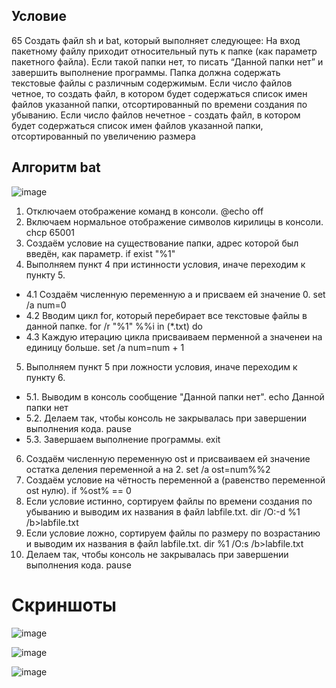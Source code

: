 ## Условие
65 Создать файл sh и bat, который выполняет следующее: 
На вход пакетному файлу приходит относительный путь к папке (как параметр пакетного файла). Если такой папки нет, то писать “Данной папки нет” и завершить выполнение программы. Папка должна содержать текстовые файлы с различным содержимым. Если число файлов четное, то создать файл, в котором будет содержаться список имен файлов указанной папки, отсортированный по времени создания по убыванию. Если число файлов нечетное - создать файл, в котором будет содержаться список имен файлов указанной папки, отсортированный по увеличению размера
## Алгоритм bat
![image](https://github.com/iis-32170x/RPIIS/assets/147268285/58fea47e-9dd9-4946-b1c6-900fe51411dd)
1. Отключаем отображение команд в консоли. @echo off
2. Включаем нормальное отображение символов кирилицы в консоли. chcp 65001
3. Создаём условие на существование папки, адрес которой был введён, как параметр. if exist "%1" 
4. Выполняем пункт 4 при истинности условия, иначе переходим к пункту 5.
  - 4.1 Создаём численную переменную a и присваем ей значение 0. set /a num=0
  - 4.2 Вводим цикл for, который перебирает все текстовые файлы в данной папке. for /r "%1" %%i in (*.txt) do 
  - 4.3 Каждую итерацию цикла присваиваем перменной а значенеи на единицу больше. set /a num=num + 1
5. Выполняем пункт 5 при ложности условия, иначе переходим к пункту 6.
  - 5.1. Выводим в консоль сообщение "Данной папки нет". echo Данной папки нет
  - 5.2. Делаем так, чтобы консоль не закрывалась при завершении выполнения кода. pause
  - 5.3. Завершаем  выполнение программы. exit
6. Создаём численную переменную ost и присваиваем ей значение остатка деления переменной а на 2. set /a ost=num%%2
7. Создаём условие на чётность переменной а (равенство переменной ost нулю). if %ost% == 0
8. Если условие истинно, сортируем файлы по времени создания по убыванию и выводим их названия в файл labfile.txt. dir /O:-d %1 /b>labfile.txt
9. Если условие ложно, сортируем файлы по размеру по возрастанию и выводим их названия в файл labfile.txt. dir %1 /O:s /b>labfile.txt
10. Делаем так, чтобы консоль не закрывалась при завершении выполнения кода. pause
# Скриншоты
![image](https://github.com/iis-32170x/RPIIS/assets/147268285/9f27e9b8-36dd-4a73-8eca-6ded0d1c4b50)


![image](https://github.com/iis-32170x/RPIIS/assets/147268285/1b1cfc8b-6211-4d1c-9d83-7ae96e0fee92)


![image](https://github.com/iis-32170x/RPIIS/assets/147268285/0f0a3330-4dc5-4c37-9704-e04427815325)



  


